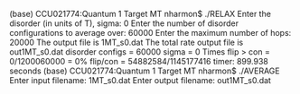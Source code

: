 (base) CCU021774:Quantum 1 Target MT nharmon$ ./RELAX 
Enter the disorder (in units of T), sigma: 0
Enter the number of disorder configurations to average over: 60000
Enter the maximum number of hops: 20000
The output file is 1MT_s0.dat
The total rate output file is out1MT_s0.dat
disorder configs = 	60000
sigma = 	0
Times flip > con = 	0/1200060000 = 0%
flip/con = 	54882584/1145177416
timer:	899.938 seconds
(base) CCU021774:Quantum 1 Target MT nharmon$ ./AVERAGE 
Enter input filename:
1MT_s0.dat
Enter output filename:
out1MT_s0.dat
